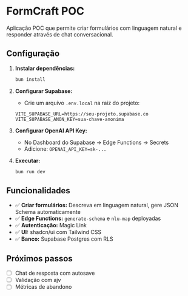 # FormCraft POC

Aplicação POC que permite criar formulários com linguagem natural e responder através de chat conversacional.

## Configuração

1. **Instalar dependências:**
   ```bash
   bun install
   ```

2. **Configurar Supabase:**
   - Crie um arquivo `.env.local` na raiz do projeto:
   ```env
   VITE_SUPABASE_URL=https://seu-projeto.supabase.co
   VITE_SUPABASE_ANON_KEY=sua-chave-anonima
   ```

3. **Configurar OpenAI API Key:**
   - No Dashboard do Supabase → Edge Functions → Secrets
   - Adicione: `OPENAI_API_KEY=sk-...`

4. **Executar:**
   ```bash
   bun run dev
   ```

## Funcionalidades

- ✅ **Criar formulários:** Descreva em linguagem natural, gere JSON Schema automaticamente
- ✅ **Edge Functions:** `generate-schema` e `nlu-map` deployadas
- ✅ **Autenticação:** Magic Link
- ✅ **UI:** shadcn/ui com Tailwind CSS
- ✅ **Banco:** Supabase Postgres com RLS

## Próximos passos

- [ ] Chat de resposta com autosave
- [ ] Validação com ajv
- [ ] Métricas de abandono
